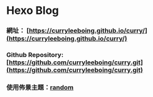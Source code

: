 # Hexo Blog

### 網址： [https://curryleeboing.github.io/curry/](https://curryleeboing.github.io/curry/)

### Github Repository: [https://github.com/curryleeboing/curry.git](https://github.com/curryleeboing/curry.git)

### 使用佈景主題：[random](https://github.com/stiekel/hexo-theme-random)

